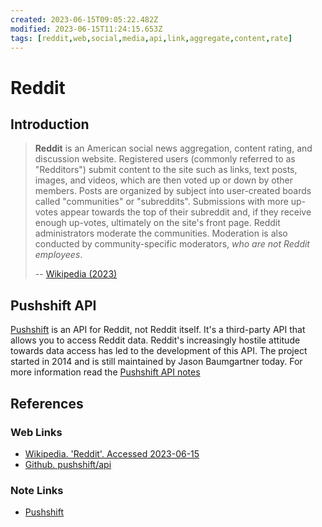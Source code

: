 ```yaml
---
created: 2023-06-15T09:05:22.482Z
modified: 2023-06-15T11:24:15.653Z
tags: [reddit,web,social,media,api,link,aggregate,content,rate]
---
```

# Reddit

## Introduction

>**Reddit** is an American social news aggregation,
>content rating, and discussion website.
>Registered users (commonly referred to as "Redditors") submit content to
>the site such as links, text posts, images, and videos,
>which are then voted up or down by other members.
>Posts are organized by subject into
>user-created boards called "communities" or "subreddits".
>Submissions with more up-votes appear towards the top of their subreddit and,
>if they receive enough up-votes, ultimately on the site's front page.
>Reddit administrators moderate the communities.
>Moderation is also conducted by community-specific moderators,
>*who are not Reddit employees*.
>
>-- [Wikipedia (2023)][wiki-reddit]

## Pushshift API

[Pushshift][gh-pushshift] is an API for Reddit, not Reddit itself.
It's a third-party API that allows you to access Reddit data.
Reddit's increasingly hostile attitude towards data access has led to
the development of this API.
The project started in 2014 and is still maintained by Jason Baumgartner today.
For more information read the [Pushshift API notes][-pushshift]

## References

### Web Links

* [Wikipedia. 'Reddit'. Accessed 2023-06-15][wiki-reddit]
* [Github. pushshift/api][gh-pushshift]

<!-- Hidden References -->
[wiki-reddit]: https://en.wikipedia.org/wiki/Reddit "Wikipedia. 'Reddit'. Accessed 2023-06-15"
[gh-pushshift]: https://github.com/pushshift/api "Github. pushshift/api Access 2023-06-15"

### Note Links

* [Pushshift][-pushshift]

<!-- Hidden References -->
[-pushshift]: pushshift.md "Pushshift"
